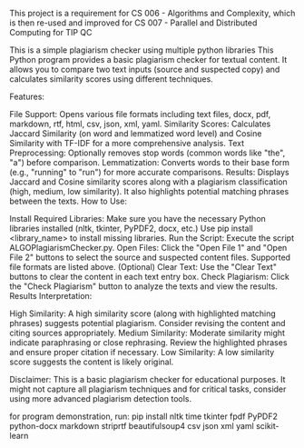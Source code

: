This project is a requirement for CS 006 - Algorithms and Complexity, which is then re-used and improved for CS 007 - Parallel and Distributed Computing for TIP QC

This is a simple plagiarism checker using multiple python libraries
This Python program provides a basic plagiarism checker for textual content. It allows you to compare two text inputs (source and suspected copy) and calculates similarity scores using different techniques.

Features:

File Support: Opens various file formats including text files, docx, pdf, markdown, rtf, html, csv, json, xml, yaml.
Similarity Scores: Calculates Jaccard Similarity (on word and lemmatized word level) and Cosine Similarity with TF-IDF for a more comprehensive analysis.
Text Preprocessing: Optionally removes stop words (common words like "the", "a") before comparison.
Lemmatization: Converts words to their base form (e.g., "running" to "run") for more accurate comparisons.
Results: Displays Jaccard and Cosine similarity scores along with a plagiarism classification (high, medium, low similarity). It also highlights potential matching phrases between the texts.
How to Use:

Install Required Libraries: Make sure you have the necessary Python libraries installed (nltk, tkinter, PyPDF2, docx, etc.) Use pip install <library_name> to install missing libraries.
Run the Script: Execute the script ALGOPlagiarismChecker.py.
Open Files: Click the "Open File 1" and "Open File 2" buttons to select the source and suspected content files. Supported file formats are listed above.
(Optional) Clear Text: Use the "Clear Text" buttons to clear the content in each text entry box.
Check Plagiarism: Click the "Check Plagiarism" button to analyze the texts and view the results.
Results Interpretation:

High Similarity: A high similarity score (along with highlighted matching phrases) suggests potential plagiarism. Consider revising the content and citing sources appropriately.
Medium Similarity: Moderate similarity might indicate paraphrasing or close rephrasing. Review the highlighted phrases and ensure proper citation if necessary.
Low Similarity: A low similarity score suggests the content is likely original.

Disclaimer:
This is a basic plagiarism checker for educational purposes. It might not capture all plagiarism techniques and for critical tasks, consider using more advanced plagiarism detection tools.

for program demonstration, run:
pip install nltk time tkinter fpdf PyPDF2 python-docx markdown striprtf beautifulsoup4 csv json xml yaml scikit-learn



